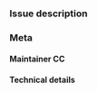<!--

Please PLEASE search for existing issues before creating a new one!!

This also applies for the error message

  element xref: validity error : IDREF attribute linkend references an unknown ID "opt-home.file._name__.source"

-->

### Issue description

<!--
Please describe the issue. For support and help please use the IRC
channel #home-manager @ freenode.net instead.
-->

### Meta

#### Maintainer CC

<!--
Please @ people who are in the `meta.maintainers` list of the
offending module. If in doubt, check `git blame` for whoever last
touched something.
-->

#### Technical details

<!--
Please run `nix-shell -p nix-info --run "nix-info -m"` and paste the
result.
-->
